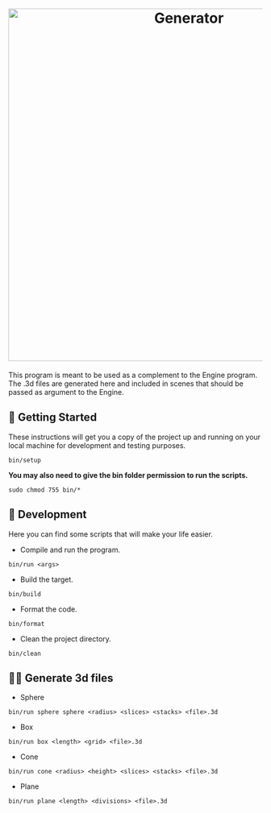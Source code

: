 <h1>
    <div align="center">
        <img alt="Generator" src=".github/generator/cgeneretor.png" width="700" >
    </div>
</h1>

This program is meant to be used as a complement to the Engine program. The .3d files are generated here and included in scenes that should be passed as argument to the Engine.

## 🚀 Getting Started

These instructions will get you a copy of the project up and running on your local machine for development and testing purposes.

```
bin/setup
```

**You may also need to give the bin folder permission to run the scripts.**

```
sudo chmod 755 bin/*
```

## 🔨 Development

Here you can find some scripts that will make your life easier.

- Compile and run the program.

```
bin/run <args>
```

- Build the target.

```
bin/build
```

- Format the code.

```
bin/format
```

- Clean the project directory.

```
bin/clean
```

## 🏃‍♂️ Generate 3d files

- Sphere

```
bin/run sphere sphere <radius> <slices> <stacks> <file>.3d
```

- Box

```
bin/run box <length> <grid> <file>.3d
```

- Cone

```
bin/run cone <radius> <height> <slices> <stacks> <file>.3d
```

- Plane

```
bin/run plane <length> <divisions> <file>.3d
```
